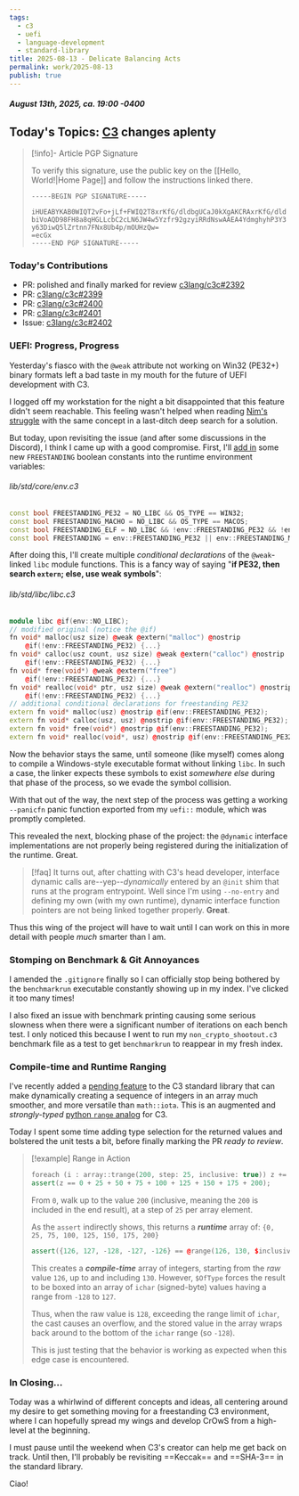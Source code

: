 ```yaml
---
tags:
  - c3
  - uefi
  - language-development
  - standard-library
title: 2025-08-13 - Delicate Balancing Acts
permalink: work/2025-08-13
publish: true
---
```

#####  August 13th, 2025, ca. 19:00 -0400
## Today's Topics: [C3](https://github.com/c3lang/c3c) changes aplenty
> [!info]- Article PGP Signature
>
> To verify this signature, use the public key on the [[Hello, World!|Home Page]] and follow the instructions linked there.
>
> ```
> -----BEGIN PGP SIGNATURE-----
> 
> iHUEABYKAB0WIQT2vFo+jLf+FWIQ2T8xrKfG/dldbgUCaJ0kXgAKCRAxrKfG/dld
> biVoAQD98FH8a8qHGLLcbC2cLN6JW4w5Yzfr92gzyiRRdNswAAEA4YdmghyhP3Y3
> y63DiwQ5lZrtnn7FNx8Ub4p/mOUHzQw=
> =ecGx
> -----END PGP SIGNATURE-----
> ```
>

### Today's Contributions
- PR: polished and finally marked for review [c3lang/c3c#2392](https://github.com/c3lang/c3c/pull/2392)
- PR: [c3lang/c3c#2399](https://github.com/c3lang/c3c/pull/2399)
- PR: [c3lang/c3c#2400](https://github.com/c3lang/c3c/pull/2400)
- PR: [c3lang/c3c#2401](https://github.com/c3lang/c3c/pull/2401)
- Issue: [c3lang/c3c#2402](https://github.com/c3lang/c3c/issues/2402)

### UEFI: Progress, Progress
Yesterday's fiasco with the `@weak` attribute not working on Win32 (PE32+) binary formats left a bad taste in my mouth for the future of UEFI development with C3.

I logged off my workstation for the night a bit disappointed that this feature didn't seem reachable. This feeling wasn't helped when reading [Nim's struggle](https://forum.nim-lang.org/t/11228) with the same concept in a last-ditch deep search for a solution.

But today, upon revisiting the issue (and after some discussions in the Discord), I think I came up with a good compromise. First, I'll [add in](https://github.com/c3lang/c3c/pull/2399) some new `FREESTANDING` boolean constants into the runtime environment variables:

###### lib/std/core/env.c3
```cpp
const bool FREESTANDING_PE32 = NO_LIBC && OS_TYPE == WIN32;
const bool FREESTANDING_MACHO = NO_LIBC && OS_TYPE == MACOS;
const bool FREESTANDING_ELF = NO_LIBC && !env::FREESTANDING_PE32 && !env::FREESTANDING_MACHO && !env::WASM_NOLIBC;
const bool FREESTANDING = env::FREESTANDING_PE32 || env::FREESTANDING_MACHO || env::FREESTANDING_ELF || env::WASM_NOLIBC;
```

After doing this, I'll create multiple _conditional declarations_ of the `@weak`-linked `libc` module functions. This is a fancy way of saying "**if PE32, then search `extern`; else, use weak symbols**":

###### lib/std/libc/libc.c3
```cpp
module libc @if(env::NO_LIBC);
// modified original (notice the @if)
fn void* malloc(usz size) @weak @extern("malloc") @nostrip
	@if(!env::FREESTANDING_PE32) {...}
fn void* calloc(usz count, usz size) @weak @extern("calloc") @nostrip
	@if(!env::FREESTANDING_PE32) {...}
fn void* free(void*) @weak @extern("free")
	@if(!env::FREESTANDING_PE32) {...}
fn void* realloc(void* ptr, usz size) @weak @extern("realloc") @nostrip
	@if(!env::FREESTANDING_PE32) {...}
// additional conditional declarations for freestanding PE32
extern fn void* malloc(usz) @nostrip @if(env::FREESTANDING_PE32);
extern fn void* calloc(usz, usz) @nostrip @if(env::FREESTANDING_PE32);
extern fn void* free(void*) @nostrip @if(env::FREESTANDING_PE32);
extern fn void* realloc(void*, usz) @nostrip @if(env::FREESTANDING_PE32);
```

Now the behavior stays the same, until someone (like myself) comes along to compile a Windows-style executable format without linking `libc`. In such a case, the linker expects these symbols to exist _somewhere else_ during that phase of the process, so we evade the symbol collision.

With that out of the way, the next step of the process was getting a working `--panicfn` panic function exported from my `uefi::` module, which was promptly completed.

This revealed the next, blocking phase of the project: the `@dynamic` interface implementations are not properly being registered during the initialization of the runtime. Great.

> [!faq]
> It turns out, after chatting with C3's head developer, interface dynamic calls are--yep--_dynamically_ entered by an `@init` shim that runs at the program entrypoint. Well since I'm using `--no-entry` and defining my own (with my own runtime), dynamic interface function pointers are not being linked together properly. **Great**.

Thus this wing of the project will have to wait until I can work on this in more detail with people _much_ smarter than I am.

### Stomping on Benchmark & Git Annoyances
I amended the `.gitignore` finally so I can officially stop being bothered by the `benchmarkrun` executable constantly showing up in my index. I've clicked it too many times!

I also fixed an issue with benchmark printing causing some serious slowness when there were a significant number of iterations on each bench test. I only noticed this because I went to run my `non_crypto_shootout.c3` benchmark file as a test to get `benchmarkrun` to reappear in my fresh index.

### Compile-time and Runtime Ranging
I've recently added a [pending feature](https://github.com/c3lang/c3c/pull/2392) to the C3 standard library that can make dynamically creating a sequence of integers in an array much smoother, and more versatile than `math::iota`. This is an augmented and _strongly-typed_ [python `range` analog](https://docs.python.org/3/library/stdtypes.html#typesseq-range) for C3.

Today I spent some time adding type selection for the returned values and bolstered the unit tests a bit, before finally marking the PR _ready to review_.

> [!example] Range in Action
> ```cpp
> foreach (i : array::trange(200, step: 25, inclusive: true)) z += i;
> assert(z == 0 + 25 + 50 + 75 + 100 + 125 + 150 + 175 + 200);
> ```
> From `0`, walk up to the value `200` (inclusive, meaning the `200` is included in the end result), at a step of `25` per array element.
> 
> As the `assert` indirectly shows, this returns a ___runtime___ array of:
> `{0, 25, 75, 100, 125, 150, 175, 200}`
> 
> ```cpp
> assert({126, 127, -128, -127, -126} == @range(126, 130, $inclusive: true, $OfType: ichar));   // test signed overflows
> ```
> This creates a ___compile-time___ array of integers, starting from the _raw_ value `126`, up to and including `130`. However, `$OfType` forces the result to be boxed into an array of `ichar` (signed-byte) values having a range from `-128` to `127`.
> 
> Thus, when the raw value is `128`, exceeding the range limit of `ichar`, the cast causes an overflow, and the stored value in the array wraps back around to the bottom of the `ichar` range (so `-128`).
> 
> This is just testing that the behavior is working as expected when this edge case is encountered.

### In Closing...
Today was a whirlwind of different concepts and ideas, all centering around my desire to get something moving for a freestanding C3 environment, where I can hopefully spread my wings and develop CrOwS from a high-level at the beginning.

I must pause until the weekend when C3's creator can help me get back on track. Until then, I'll probably be revisiting ==Keccak== and ==SHA-3== in the standard library.

Ciao!